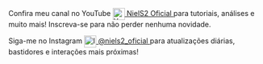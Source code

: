 <p>Confira meu canal no YouTube 
    <a href="https://www.youtube.com/@NielS2_Oficial" target="_blank" title="Visite meu canal no YouTube">
        <img src="https://upload.wikimedia.org/wikipedia/commons/4/42/YouTube_icon_%282013-2017%29.png" alt="YouTube" style="width: 24px; height: 24px; vertical-align: middle;">
        NielS2 Oficial
    </a> para tutoriais, análises e muito mais! Inscreva-se para não perder nenhuma novidade.
</p>

<p>Siga-me no Instagram 
    <a href="https://www.instagram.com/niels2_oficial/" target="_blank" title="Siga no Instagram">
        <img src="https://upload.wikimedia.org/wikipedia/commons/a/a5/Instagram_icon.png" alt="Instagram" style="width: 24px; height: 24px; vertical-align: middle;">
        @niels2_oficial
    </a> para atualizações diárias, bastidores e interações mais próximas!
</p>
